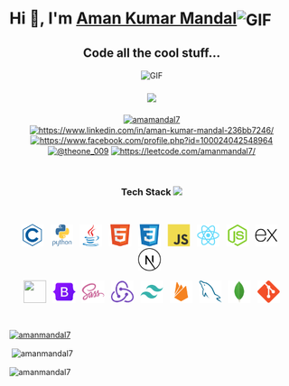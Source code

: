 <!--
**AmanMandal7/AmanMandal7** is a ✨ _special_ ✨ repository because its `README.md` (this file) appears on your GitHub profile.

Here are some ideas to get you started:

- 🔭 I’m currently working on ...
- 🌱 I’m currently learning ...
- 👯 I’m looking to collaborate on ...
- 🤔 I’m looking for help with ...
- 💬 Ask me about ...
- 📫 How to reach me: ...
- 😄 Pronouns: ...
- ⚡ Fun fact: ...
-->

# Hi 👋, I'm [Aman Kumar Mandal](https://github.com/AmanMandal7)<img hight="35" width="80" alt="GIF" align="center" src="https://media.giphy.com/media/hT70yT2hFcODnK3RWD/giphy.gif">


<h2 align="center">Code all the cool stuff...</h2>

<div align="center">
<img hight="300" width="600" alt="GIF" align="center" src="https://github.com/mayankchaudhary26/Cool-Readme-ideas/blob/master/data/octocat/daftpunktocat-guy.gif">
</div>

<h3 align="center"><img widht="50" height="100" src="https://media.giphy.com/media/wb2GYxnVr5dXyxE1vv/giphy.gif"></h3>
<p align="center">
<a href="https://twitter.com/amamandal7" target="blank"><img align="center" src="https://raw.githubusercontent.com/rahuldkjain/github-profile-readme-generator/master/src/images/icons/Social/twitter.svg" alt="amamandal7" height="30" width="40" /></a> 
<a href="https://www.linkedin.com/in/aman-kumar-mandal-236bb7246/" target="blank"><img align="center" src="https://raw.githubusercontent.com/rahuldkjain/github-profile-readme-generator/master/src/images/icons/Social/linked-in-alt.svg" alt="https://www.linkedin.com/in/aman-kumar-mandal-236bb7246/" height="30" width="40" /></a>
<a href="https://www.facebook.com/profile.php?id=100024042548964" target="blank"><img align="center" src="https://raw.githubusercontent.com/rahuldkjain/github-profile-readme-generator/master/src/images/icons/Social/facebook.svg" alt="https://www.facebook.com/profile.php?id=100024042548964" height="30" width="40" /></a>
<a href="https://instagram.com/amanmandal_7" target="blank"><img align="center" src="https://raw.githubusercontent.com/rahuldkjain/github-profile-readme-generator/master/src/images/icons/Social/instagram.svg" alt="@theone_009" height="30" width="40" /></a>
<a href="https://leetcode.com/amanmandal7/" target="blank"><img align="center" src="https://raw.githubusercontent.com/rahuldkjain/github-profile-readme-generator/master/src/images/icons/Social/leet-code.svg" alt="https://leetcode.com/amanmandal7/" height="30" width="40" /></a>
</p>

<br>

<h3 align="center">Tech Stack <img widht="30" height="40" src="https://media.giphy.com/media/iDaCeaKrHhUI1I8e2b/giphy.gif"></h3> <br>
<p align="center">
<img src="https://github.com/devicons/devicon/blob/master/icons/c/c-line.svg" width="40" height="40"/> 
 &nbsp;
<img src="https://github.com/devicons/devicon/blob/master/icons/python/python-original-wordmark.svg" width="40" height="40"/> 
 &nbsp;
<img src="https://github.com/devicons/devicon/blob/master/icons/java/java-original.svg" width="40" height="40"/>
 &nbsp;
<img src="https://github.com/devicons/devicon/blob/master/icons/html5/html5-original.svg" width="40" height="40"/>
 &nbsp;
<img src="https://github.com/devicons/devicon/blob/master/icons/css3/css3-original.svg" width="40" height="40"/>
 &nbsp;
<img src="https://github.com/devicons/devicon/blob/master/icons/javascript/javascript-original.svg" width="40" height="40"/>
 &nbsp;
 <img src="https://github.com/devicons/devicon/blob/master/icons/react/react-original.svg" width="40" height="40"/>
 &nbsp;
<img src="https://github.com/devicons/devicon/blob/master/icons/nodejs/nodejs-original.svg" width="40" height="40"/>
 &nbsp;
<img  src="https://github.com/devicons/devicon/blob/master/icons/express/express-original.svg" width="40" height="40"/>
 &nbsp;
 <img src="https://github.com/devicons/devicon/blob/master/icons/nextjs/nextjs-line.svg" width="40" height="40"/>
 &nbsp;
</p>
<p align="center">
 <img src="https://opencollective.com/chakra-ui/organization/0/avatar.svg?avatarHeight=130" width="40" height="40">
 &nbsp;
<img src="https://github.com/devicons/devicon/blob/master/icons/bootstrap/bootstrap-original.svg" width="40" height="40"/>
 &nbsp;
<img src="https://github.com/devicons/devicon/blob/master/icons/sass/sass-original.svg" width="40" height="40"/>
 &nbsp;
<img src="https://github.com/devicons/devicon/blob/master/icons/redux/redux-original.svg" width="40" height="40"/>
 &nbsp;
<img src="https://github.com/devicons/devicon/blob/master/icons/tailwindcss/tailwindcss-plain.svg" width="40" height="40"/>
 &nbsp;
<img src="https://github.com/devicons/devicon/blob/master/icons/firebase/firebase-plain.svg" width="40" height="40"/>
 &nbsp;
<img src="https://github.com/devicons/devicon/blob/master/icons/mysql/mysql-original.svg" width="40" height="40"/>
 &nbsp;
<img src="https://github.com/devicons/devicon/blob/master/icons/mongodb/mongodb-original.svg" width="40" height="40"/>
 &nbsp;
<img src="https://github.com/devicons/devicon/blob/master/icons/git/git-original.svg" width="40" height="40"/>
</p>
<br>

<p align="left"> <a href="https://github.com/ryo-ma/github-profile-trophy"><img src="https://github-profile-trophy.vercel.app/?username=amanmandal7" alt="amanmandal7" /></a> </p>

<p>&nbsp;<img align="center" src="https://github-readme-stats.vercel.app/api?username=amanmandal7&show_icons=true&locale=en" alt="amanmandal7" /></p>

<p><img align="center" src="https://github-readme-streak-stats.herokuapp.com/?user=amanmandal7&" alt="amanmandal7" /></p>

